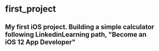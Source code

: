 # first_project
## My first iOS project. Building a simple calculator following LinkedinLearning path, "Become an iOS 12 App Developer"
